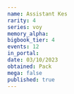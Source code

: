 ```yaml
---
name: Assistant Kes
rarity: 4
series: voy
memory_alpha:
bigbook_tier: 4
events: 12
in_portal:
date: 03/10/2023
obtained: Pack
mega: false
published: true
---
```



